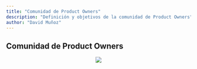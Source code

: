 ```yaml
---
title: "Comunidad de Product Owners"
description: "Definición y objetivos de la comunidad de Product Owners"
author: "David Muñoz"
---
```


## Comunidad de Product Owners

<p align="center">
  <img src="https://i.vimeocdn.com/portrait/8487168_300x300">
</p>